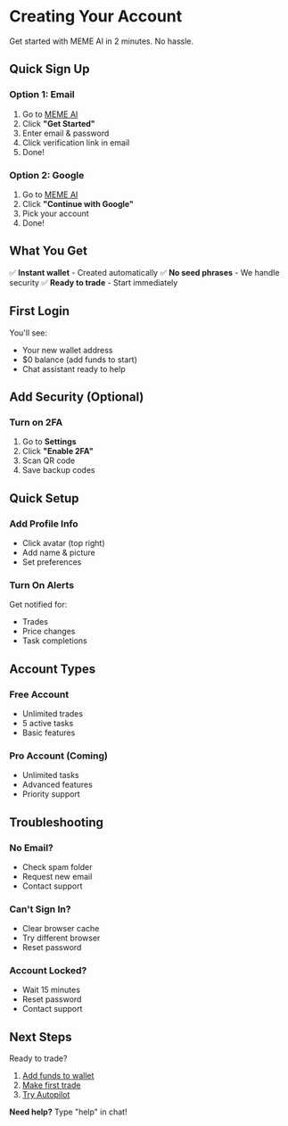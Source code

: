 # Creating Your Account

Get started with MEME AI in 2 minutes. No hassle.

## Quick Sign Up

### Option 1: Email
1. Go to [MEME AI](https://meme.assetswap.ai)
2. Click **"Get Started"**
3. Enter email & password
4. Click verification link in email
5. Done!

### Option 2: Google
1. Go to [MEME AI](https://meme.assetswap.ai)
2. Click **"Continue with Google"**
3. Pick your account
4. Done!

## What You Get

✅ **Instant wallet** - Created automatically
✅ **No seed phrases** - We handle security
✅ **Ready to trade** - Start immediately

## First Login

You'll see:
* Your new wallet address
* $0 balance (add funds to start)
* Chat assistant ready to help

## Add Security (Optional)

### Turn on 2FA
1. Go to **Settings**
2. Click **"Enable 2FA"**
3. Scan QR code
4. Save backup codes

## Quick Setup

### Add Profile Info
* Click avatar (top right)
* Add name & picture
* Set preferences

### Turn On Alerts
Get notified for:
* Trades
* Price changes
* Task completions

## Account Types

### Free Account
* Unlimited trades
* 5 active tasks
* Basic features

### Pro Account (Coming)
* Unlimited tasks
* Advanced features
* Priority support

## Troubleshooting

### No Email?
* Check spam folder
* Request new email
* Contact support

### Can't Sign In?
* Clear browser cache
* Try different browser
* Reset password

### Account Locked?
* Wait 15 minutes
* Reset password
* Contact support

## Next Steps

Ready to trade? 
1. [Add funds to wallet](your-wallet.md)
2. [Make first trade](first-trade.md)
3. [Try Autopilot](../automation/autopilot.md)

**Need help?** Type "help" in chat!